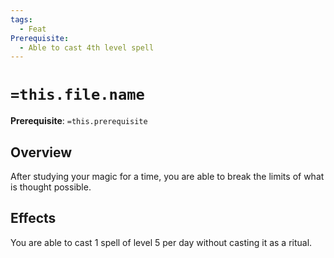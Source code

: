 ```yaml
---
tags:
  - Feat
Prerequisite:
  - Able to cast 4th level spell
---
```


# `=this.file.name`

**Prerequisite**: `=this.prerequisite`

## Overview
After studying your magic for a time, you are able to break the limits of what is thought possible.

## Effects
You are able to cast 1 spell of level 5 per day without casting it as a ritual.

